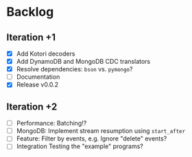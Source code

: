 # Backlog

## Iteration +1
- [x] Add Kotori decoders
- [x] Add DynamoDB and MongoDB CDC translators
- [x] Resolve dependencies: `bson` vs. `pymongo`?
- [ ] Documentation
- [x] Release v0.0.2

## Iteration +2
- [ ] Performance: Batching!?
- [ ] MongoDB: Implement stream resumption using `start_after`
- [ ] Feature: Filter by events, e.g. Ignore "delete" events?
- [ ] Integration Testing the "example" programs?

